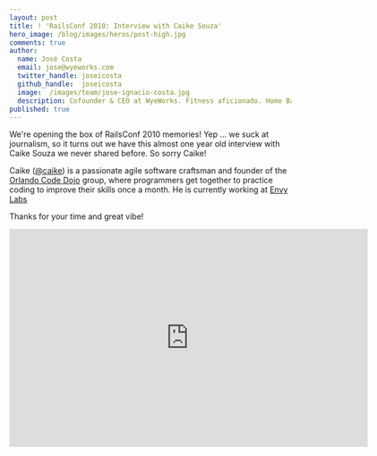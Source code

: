 ```yaml
---
layout: post
title: ! 'RailsConf 2010: Interview with Caike Souza'
hero_image: /blog/images/heros/post-high.jpg
comments: true
author:
  name: José Costa
  email: jose@wyeworks.com
  twitter_handle: joseicosta
  github_handle:  joseicosta
  image:  /images/team/jose-ignacio-costa.jpg
  description: Cofounder & CEO at WyeWorks. Fitness aficionado. Home Barista wannabe.
published: true
---
```

We're opening the box of RailsConf 2010 memories! Yep ... we suck at journalism, so it turns out we have this almost one year old interview with Caike Souza we never shared before. So sorry Caike! 

Caike ([@caike](http://twitter.com/caike)) is a passionate agile software craftsman and founder of the [Orlando Code Dojo](http://orlandodojo.org/) group, where programmers get together to practice coding to improve their skills once a month. He is currently working at [Envy Labs](http://envylabs.com/.)

<!--more-->

Thanks for your time and great vibe!

<iframe title="YouTube video player" width="640" height="390" src="http://www.youtube.com/embed/YtyXKeNzO1g" frameborder="0" allowfullscreen></iframe>
